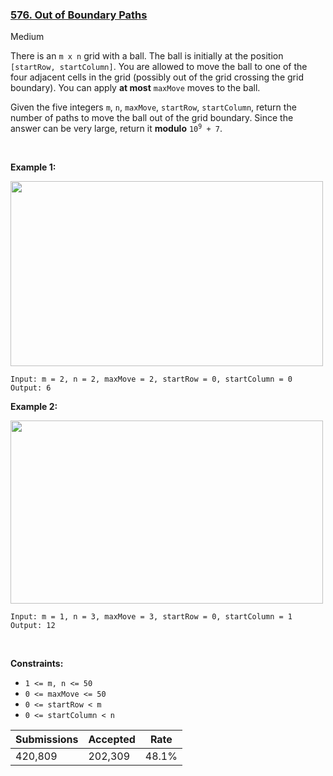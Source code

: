 ### [576. Out of Boundary Paths](https://leetcode.com/problems/out-of-boundary-paths/description/?envType=daily-question&envId=2024-01-26)

Medium

There is an `` m x n `` grid with a ball. The ball is initially at the position `` [startRow, startColumn] ``. You are allowed to move the ball to one of the four adjacent cells in the grid (possibly out of the grid crossing the grid boundary). You can apply __at most__ `` maxMove `` moves to the ball.

Given the five integers `` m ``, `` n ``, `` maxMove ``, `` startRow ``, `` startColumn ``, return the number of paths to move the ball out of the grid boundary. Since the answer can be very large, return it __modulo__ <code>10<sup>9</sup> + 7</code>.

 

<strong class="example">Example 1:</strong>

<img alt="" src="https://assets.leetcode.com/uploads/2021/04/28/out_of_boundary_paths_1.png" style="width: 500px; height: 296px;"/>

```
Input: m = 2, n = 2, maxMove = 2, startRow = 0, startColumn = 0
Output: 6
```

<strong class="example">Example 2:</strong>

<img alt="" src="https://assets.leetcode.com/uploads/2021/04/28/out_of_boundary_paths_2.png" style="width: 500px; height: 293px;"/>

```
Input: m = 1, n = 3, maxMove = 3, startRow = 0, startColumn = 1
Output: 12
```

 

__Constraints:__

*   `` 1 <= m, n <= 50 ``
*   `` 0 <= maxMove <= 50 ``
*   `` 0 <= startRow < m ``
*   `` 0 <= startColumn < n ``

| Submissions    | Accepted     | Rate   |
| -------------- | ------------ | ------ |
| 420,809 | 202,309 | 48.1% |